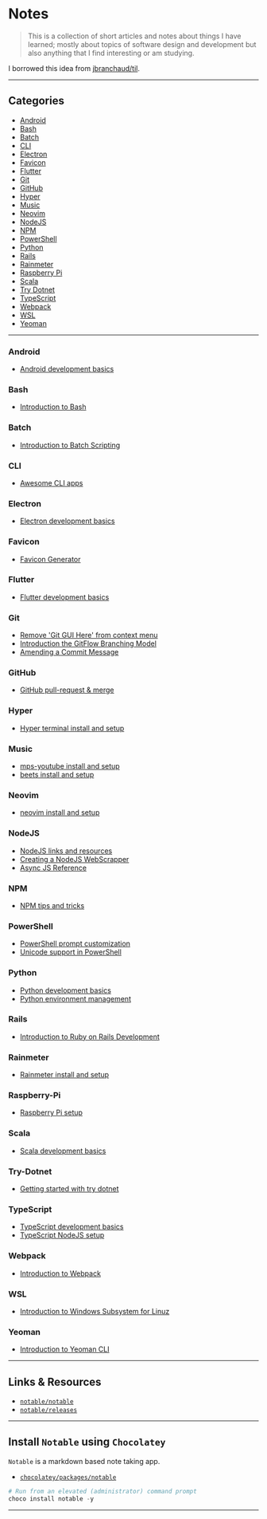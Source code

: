 # Notes

> This is a collection of short articles and notes about things I have learned;
> mostly about topics of software design and development but also anything that
> I find interesting or am studying.

I borrowed this idea from [jbranchaud/til](https://github.com/jbranchaud/til).

---

## Categories

- [Android](https://github.com/patevs/notes#android)
- [Bash](https://github.com/patevs/notes#bash)
- [Batch](https://github.com/patevs/notes#batch)
- [CLI](https://github.com/patevs/notes#cli)
- [Electron](https://github.com/patevs/notes#electron)
- [Favicon](https://github.com/patevs/notes#favicon)
- [Flutter](https://github.com/patevs/notes#flutter)
- [Git](https://github.com/patevs/notes#git)
- [GitHub](https://github.com/patevs/notes#github)
- [Hyper](https://github.com/patevs/notes#hyper)
- [Music](https://github.com/patevs/notes#music)
- [Neovim](https://github.com/patevs/notes#neovim)
- [NodeJS](https://github.com/patevs/notes#nodejs)
- [NPM](https://github.com/patevs/notes#npm)
- [PowerShell](https://github.com/patevs/notes#powershell)
- [Python](https://github.com/patevs/notes#python)
- [Rails](https://github.com/patevs/notes#rails)
- [Rainmeter](https://github.com/patevs/notes#rainmeter)
- [Raspberry Pi](https://github.com/patevs/notes#raspberry-pi)
- [Scala](https://github.com/patevs/notes#scala)
- [Try Dotnet](https://github.com/patevs/notes#try-dotnet)
- [TypeScript](https://github.com/patevs/notes#typescript)
- [Webpack](https://github.com/patevs/notes#webpack)
- [WSL](https://github.com/patevs/notes#wsl)
- [Yeoman](https://github.com/patevs/notes#yeoman)

---

### Android

- [Android development basics](https://github.com/patevs/notes/blob/master/android/android-basics.md)

### Bash

- [Introduction to Bash](https://github.com/patevs/notes/blob/master/bash/bash-basics.md)

### Batch

- [Introduction to Batch Scripting](https://github.com/patevs/notes/blob/master/batch/batch-basics.md)

### CLI

- [Awesome CLI apps](https://github.com/patevs/notes/blob/master/cli/cli-apps.md)

### Electron

- [Electron development basics](https://github.com/patevs/notes/blob/master/electron/electron-basics.md)

### Favicon

- [Favicon Generator](https://github.com/patevs/notes/blob/master/favicon/favicon-generator.md)

### Flutter

- [Flutter development basics](https://github.com/patevs/notes/blob/master/flutter/flutter-basics.md)

### Git

- [Remove 'Git GUI Here' from context menu](https://github.com/patevs/notes/blob/master/git/git-context.md)
- [Introduction the GitFlow Branching Model](https://github.com/patevs/notes/blob/master/git/git-flow.md)
- [Amending a Commit Message](https://github.com/patevs/notes/blob/master/git/amend-commit.md)

### GitHub

- [GitHub pull-request & merge](https://github.com/patevs/notes/blob/master/github/github-pull.md)

### Hyper

- [Hyper terminal install and setup](https://github.com/patevs/notes/blob/master/hyper/hyper-basics.md)

### Music

- [mps-youtube install and setup](https://github.com/patevs/notes/blob/master/music/mpsyt.md)
- [beets install and setup](https://github.com/patevs/notes/blob/master/music/beets.md)

### Neovim

- [neovim install and setup](https://github.com/patevs/notes/blob/master/neovim/neovim-intro.md)

### NodeJS

- [NodeJS links and resources](https://github.com/patevs/notes/blob/master/nodejs/node-basics.md)
- [Creating a NodeJS WebScrapper](https://github.com/patevs/notes/blob/master/nodejs/node-web-scrapper.md)
- [Async JS Reference](https://github.com/patevs/notes/blob/master/nodejs/async-reference.md)

### NPM

- [NPM tips and tricks](https://github.com/patevs/notes/blob/master/npm/npm-tips-tricks.md)

### PowerShell

- [PowerShell prompt customization](https://github.com/patevs/notes/blob/master/powershell/powershell-custom.md)
- [Unicode support in PowerShell](https://github.com/patevs/notes/blob/master/powershell/unicode-support.md)

### Python

- [Python development basics](https://github.com/patevs/notes/blob/master/python/python-basics.md)
- [Python environment management](https://github.com/patevs/notes/blob/master/python/python-environment.md)

### Rails

- [Introduction to Ruby on Rails Development](https://github.com/patevs/notes/blob/master/rails/rails-intro.md)

### Rainmeter

- [Rainmeter install and setup](https://github.com/patevs/notes/blob/master/rainmeter/rainmeter-basics.md)

### Raspberry-Pi

- [Raspberry Pi setup](https://github.com/patevs/notes/blob/master/raspberrypi/raspberrypi-setup.md)

### Scala

- [Scala development basics](https://github.com/patevs/notes/blob/master/scala/scala-basics.md)

### Try-Dotnet

- [Getting started with try dotnet](https://github.com/patevs/notes/blob/master/try-dotnet/try-intro.md)

### TypeScript

- [TypeScript development basics](https://github.com/patevs/notes/blob/master/typescript/typescript-basics.md)
- [TypeScript NodeJS setup](https://github.com/patevs/notes/blob/master/typescript/typescript-node.md)

### Webpack

- [Introduction to Webpack](https://github.com/patevs/notes/blob/master/webpack/webpack-basics.md)

### WSL

- [Introduction to Windows Subsystem for Linuz](https://github.com/patevs/notes/blob/master/wsl/wsl-basics.md)

### Yeoman

- [Introduction to Yeoman CLI](https://github.com/patevs/notes/blob/master/yeoman/yeoman-basics.md)

---

## Links & Resources

- [`notable/notable`](https://github.com/notable/notable)
- [`notable/releases`](https://github.com/notable/notable/releases)

---

## Install `Notable` using `Chocolatey`

`Notable` is a markdown based note taking app.

- [`chocolatey/packages/notable`](https://chocolatey.org/packages/notable)

```powershell
# Run from an elevated (administrator) command prompt
choco install notable -y
```

---
